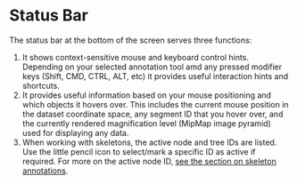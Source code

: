 # Status Bar

The status bar at the bottom of the screen serves three functions:

1. It shows context-sensitive mouse and keyboard control hints. Depending on your selected annotation tool amd any pressed modifier keys (Shift, CMD, CTRL, ALT, etc) it provides useful interaction hints and shortcuts.
2. It provides useful information based on your mouse positioning and which objects it hovers over. This includes the current mouse position in the dataset coordinate space, any segment ID that you hover over, and the currently rendered magnification level (MipMap image pyramid) used for displaying any data.
3. When working with skeletons, the active node and tree IDs are listed. Use the little pencil icon to select/mark a specific ID as active if required. For more on the active node ID, [see the section on skeleton annotations](../skeleton_annotation/index.md).